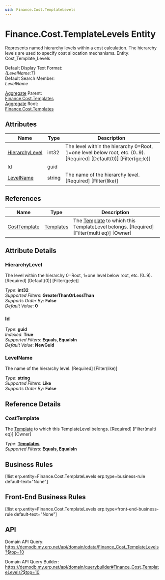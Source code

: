 ```yaml
---
uid: Finance.Cost.TemplateLevels
---
```

# Finance.Cost.TemplateLevels Entity

Represents named hierarchy levels within a cost calculation. The hierarchy levels are used to specify cost allocation mechanisms. Entity: Cost_Template_Levels

Default Display Text Format:  
_{LevelName:T}_  
Default Search Member:  
_LevelName_  

[Aggregate](xref:aggregates) Parent:  
[Finance.Cost.Templates](Finance.Cost.Templates.md)  
[Aggregate](xref:aggregates) Root:  
[Finance.Cost.Templates](Finance.Cost.Templates.md)  

## Attributes

| Name | Type | Description |
| ---- | ---- | --- |
| [HierarchyLevel](Finance.Cost.TemplateLevels.md#hierarchylevel) | int32 | The level within the hierarchy 0=Root, 1=one level below root, etc. (0..9). [Required] [Default(0)] [Filter(ge;le)] 
| [Id](Finance.Cost.TemplateLevels.md#id) | guid |  
| [LevelName](Finance.Cost.TemplateLevels.md#levelname) | string | The name of the hierarchy level. [Required] [Filter(like)] 

## References

| Name | Type | Description |
| ---- | ---- | --- |
| [CostTemplate](Finance.Cost.TemplateLevels.md#costtemplate) | [Templates](Finance.Cost.Templates.md) | The [Template](Finance.Cost.Templates.md) to which this TemplateLevel belongs. [Required] [Filter(multi eq)] [Owner] |


## Attribute Details

### HierarchyLevel

The level within the hierarchy 0=Root, 1=one level below root, etc. (0..9). [Required] [Default(0)] [Filter(ge;le)]

_Type_: **int32**  
_Supported Filters_: **GreaterThanOrLessThan**  
_Supports Order By_: **False**  
_Default Value_: **0**  

### Id

_Type_: **guid**  
_Indexed_: **True**  
_Supported Filters_: **Equals, EqualsIn**  
_Default Value_: **NewGuid**  

### LevelName

The name of the hierarchy level. [Required] [Filter(like)]

_Type_: **string**  
_Supported Filters_: **Like**  
_Supports Order By_: **False**  


## Reference Details

### CostTemplate

The [Template](Finance.Cost.Templates.md) to which this TemplateLevel belongs. [Required] [Filter(multi eq)] [Owner]

_Type_: **[Templates](Finance.Cost.Templates.md)**  
_Supported Filters_: **Equals, EqualsIn**  



## Business Rules

[!list erp.entity=Finance.Cost.TemplateLevels erp.type=business-rule default-text="None"]

## Front-End Business Rules

[!list erp.entity=Finance.Cost.TemplateLevels erp.type=front-end-business-rule default-text="None"]

## API

Domain API Query:
<https://demodb.my.erp.net/api/domain/odata/Finance_Cost_TemplateLevels?$top=10>

Domain API Query Builder:
<https://demodb.my.erp.net/api/domain/querybuilder#Finance_Cost_TemplateLevels?$top=10>


